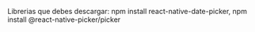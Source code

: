 Librerias que debes descargar:
npm install react-native-date-picker,
npm install @react-native-picker/picker
